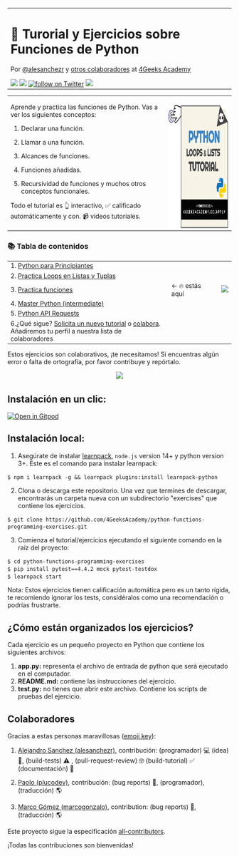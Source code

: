 

<table>
  <tr>
    <td>
      <h1> 🐍 Turorial y Ejercicios sobre Funciones de Python</h1>
      <p>Por <a href="https://twitter.com/alesanchezr">@alesanchezr</a> y <a href="https://github.com/4GeeksAcademy/python-functions-programming-exercises/graphs/contributors">otros colaboradores</a> at <a href="http://4geeksacademy.co/">4Geeks Academy</a></p>
      <img src="https://img.shields.io/github/last-commit/4geeksacademy/python-functions-programming-exercises" />
      <a href="https://breatheco.de"><img src="https://img.shields.io/badge/certified-BreatheCode-blue" /></a>
      <a href="https://twitter.com/alesanchezr"><img src="https://img.shields.io/twitter/follow/alesanchezr?style=social&logo=twitter" alt="follow on Twitter"></a>
      <a href="https://gitpod.io#https://github.com/4GeeksAcademy/python-functions-programming-exercises.git"><img src="https://img.shields.io/badge/Gitpod-ready--to--code-blue?logo=gitpod" /></a>
    </td>
  </tr>
</table>
<table>
  <tr>
    <td>  
      <p>
Aprende y practica las funciones de Python. Vas a ver los siguientes conceptos:

1. Declarar una función. 

2. Llamar a una función. 

3. Alcances de funciones. 

4. Funciones añadidas.

5. Recursividad de funciones y muchos otros conceptos funcionales. 

Todo el tutorial es 👆 interactivo, ✅ calificado automáticamente y con. 📹 videos tutoriales.
      </p>
    </td>
    <td>  
      <a href="https://www.4geeksacademy.co"><img height="280" align="right" src="https://raw.githubusercontent.com/4GeeksAcademy/python-lists-loops-programming-exercises/master/python-lp-badge.png"></a>
    </td>
  </tr>
</table>   



<h3>📚 Tabla de contenidos</h3>
<table>
  <tr>
    <td>1. <a href="https://github.com/4GeeksAcademy/python-beginner-programming-exercises">Python para Principiantes</a> </td>
  </tr>
  <tr color="white"><td>2. <a href="https://github.com/4GeeksAcademy/python-lists-loops-programming-exercises">Practica Loops en Listas y Tuplas</a></td></tr>
  <tr><td>3. <a href="https://github.com/4GeeksAcademy/python-functions-programming-exercises">Practica funciones</a></td>
<td>← 🔥 estás aquí</td>
    <td><a href="https://gitpod.io#https://github.com/4GeeksAcademy/python-functions-programming-exercises.git"><img src="https://gitpod.io/button/open-in-gitpod.svg" /></a></td>
  </tr>
  <tr><td>4. <a href="https://github.com/4GeeksAcademy/master-python-programming-exercises">Master Python (intermediate)</a></td></tr>
  <tr><td>5. <a href="https://github.com/4GeeksAcademy/python-http-requests-api-tutorial-exercises">Python API Requests</a></td></tr>
  <tr><td>6.¿Qué sigue? <a href="https://github.com/4GeeksAcademy/About-4Geeks-Academy/issues/new">Solicita un nuevo tutorial</a> o <a href="https://github.com/4GeeksAcademy/About-4Geeks-Academy/labels/help%20wanted">colabora</a>.<br /> Añadiremos tu perfil a nuestra lista de colaboradores</td></tr>
</table>

Estos ejercicios son colaborativos, ¡te necesitamos! Si encuentras algún error o falta de ortografía, por favor contribuye y repórtalo.

<p align="center">
  <a href="https://www.youtube.com/watch?v=GjQEotj3t6Y&list=PLCVs_S8Skwp9_apbj_ls2euakDALiWqSN"><img src="https://github.com/4GeeksAcademy/python-beginner-programming-exercises/blob/master/python-intro.gif?raw=true"></a>
</p>

## Instalación en un clic:

[![Open in Gitpod](https://gitpod.io/button/open-in-gitpod.svg)](https://gitpod.io#https://github.com/4GeeksAcademy/python-functions-programming-exercises.git)

## Instalación local:

1) Asegúrate de instalar [learnpack](https://learnpack.co), `node.js` version 14+ y python version 3+. Este es el comando para instalar learnpack:

```
$ npm i learnpack -g && learnpack plugins:install learnpack-python
```

2) Clona o descarga este repositorio. Una vez que termines de descargar, encontrarás un carpeta nueva con un subdirectorio "exercises" que contiene los ejercicios.

```
$ git clone https://github.com/4GeeksAcademy/python-functions-programming-exercises.git
```

3) Comienza el tutorial/ejercicios ejecutando el siguiente comando en la raíz del proyecto: 

```sh
$ cd python-functions-programming-exercises
$ pip install pytest==4.4.2 mock pytest-testdox
$ learnpack start
```

Nota: Estos ejercicios tienen calificación automática pero es un tanto rígida, te recomiendo ignorar los tests, considéralos como una recomendación o podrías frustrarte.

## ¿Cómo están organizados los ejercicios?

Cada ejercicio es un pequeño proyecto en Python que contiene los siguientes archivos:

1. **app.py:** representa el archivo de entrada de python que será ejecutado en el computador.
2. **README.md:** contiene las instrucciones del ejercicio.
3. **test.py:** no tienes que abrir este archivo. Contiene los scripts de pruebas del ejercicio.

## Colaboradores
 
Gracias a estas personas maravillosas ([emoji key](https://github.com/kentcdodds/all-contributors#emoji-key)):

1. [Alejandro Sanchez (alesanchezr)](https://github.com/alesanchezr), contribución: (programador) 💻 (idea) 🤔, (build-tests) ⚠️ , (pull-request-review) 🤓 (build-tutorial) ✅ (documentación) 📖

2. [Paolo (plucodev)](https://github.com/plucodev), contribución: (bug reports) 🐛, (programador), (traducción) 🌎

3. [Marco Gómez (marcogonzalo)](https://github.com/marcogonzalo), contribution: (bug reports) 🐛, (traducción) 🌎

Este proyecto sigue la especificación [all-contributors](https://github.com/kentcdodds/all-contributors).

 ¡Todas las contribuciones son bienvenidas!